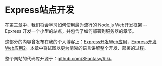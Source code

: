 # Express站点开发

在第三章中，我们将会学习如何使用最为流行的 Node.js Web开发框架 -- Epxress 开发一个小型的站点，并包含了如何部署到服务器的章节。

这部分的内容曾发布在我的个人博客上：[Express开发Web应用](http://blog.fantasy.codes/node.js/2014/10/21/express-tweet-app/)，[Express开发Web应用2](http://blog.fantasy.codes/node.js/2014/10/30/express-tweet-app-2/)。本章中将试图以更为清晰的语言讲解整个开发、部署的过程。

整个网站的代码库开源于：[github.com/SFantasy/Riki](https://github.com/SFantasy/Riki)。
